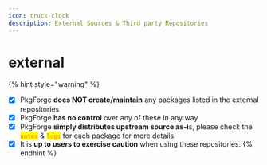 ```yaml
---
icon: truck-clock
description: External Sources & Third party Repositories
---
```


# external

{% hint style="warning" %}
* [x] PkgForge **does NOT create/maintain** any packages listed in the external repositories
* [x] PkgForge **has no control** over any of these in any way
* [x] PkgForge **simply distributes upstream source as-i**s, please check the <mark style="color:orange;">**`notes`**</mark> & <mark style="color:orange;">**`logs`**</mark> for each package for more details
* [x] It is **up to users to exercise caution** when using these repositories.
{% endhint %}
